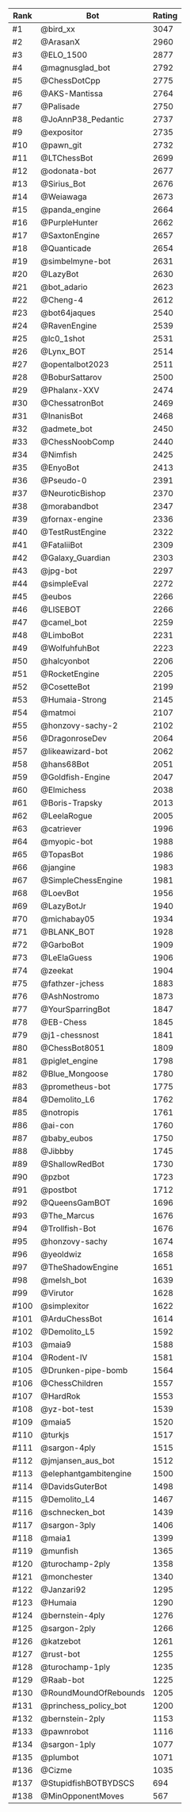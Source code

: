 Rank|Bot|Rating
---|---|---
#1|@bird_xx|3047
#2|@ArasanX|2960
#3|@ELO_1500|2877
#4|@magnusglad_bot|2792
#5|@ChessDotCpp|2775
#6|@AKS-Mantissa|2764
#7|@Palisade|2750
#8|@JoAnnP38_Pedantic|2737
#9|@expositor|2735
#10|@pawn_git|2732
#11|@LTChessBot|2699
#12|@odonata-bot|2677
#13|@Sirius_Bot|2676
#14|@Weiawaga|2673
#15|@panda_engine|2664
#16|@PurpleHunter|2662
#17|@SaxtonEngine|2657
#18|@Quanticade|2654
#19|@simbelmyne-bot|2631
#20|@LazyBot|2630
#21|@bot_adario|2623
#22|@Cheng-4|2612
#23|@bot64jaques|2540
#24|@RavenEngine|2539
#25|@lc0_1shot|2531
#26|@Lynx_BOT|2514
#27|@opentalbot2023|2511
#28|@BoburSattarov|2500
#29|@Phalanx-XXV|2474
#30|@ChessatronBot|2469
#31|@InanisBot|2468
#32|@admete_bot|2450
#33|@ChessNoobComp|2440
#34|@Nimfish|2425
#35|@EnyoBot|2413
#36|@Pseudo-0|2391
#37|@NeuroticBishop|2370
#38|@morabandbot|2347
#39|@fornax-engine|2336
#40|@TestRustEngine|2322
#41|@FataliiBot|2309
#42|@Galaxy_Guardian|2303
#43|@jpg-bot|2297
#44|@simpleEval|2272
#45|@eubos|2266
#46|@LISEBOT|2266
#47|@camel_bot|2259
#48|@LimboBot|2231
#49|@WolfuhfuhBot|2223
#50|@halcyonbot|2206
#51|@RocketEngine|2205
#52|@CosetteBot|2199
#53|@Humaia-Strong|2145
#54|@matmoi|2107
#55|@honzovy-sachy-2|2102
#56|@DragonroseDev|2064
#57|@likeawizard-bot|2062
#58|@hans68Bot|2051
#59|@Goldfish-Engine|2047
#60|@Elmichess|2038
#61|@Boris-Trapsky|2013
#62|@LeelaRogue|2005
#63|@catriever|1996
#64|@myopic-bot|1988
#65|@TopasBot|1986
#66|@jangine|1983
#67|@SimpleChessEngine|1981
#68|@LoevBot|1956
#69|@LazyBotJr|1940
#70|@michabay05|1934
#71|@BLANK_BOT|1928
#72|@GarboBot|1909
#73|@LeElaGuess|1906
#74|@zeekat|1904
#75|@fathzer-jchess|1883
#76|@AshNostromo|1873
#77|@YourSparringBot|1847
#78|@EB-Chess|1845
#79|@j1-chessnost|1841
#80|@ChessBot8051|1809
#81|@piglet_engine|1798
#82|@Blue_Mongoose|1780
#83|@prometheus-bot|1775
#84|@Demolito_L6|1762
#85|@notropis|1761
#86|@ai-con|1760
#87|@baby_eubos|1750
#88|@Jibbby|1745
#89|@ShallowRedBot|1730
#90|@pzbot|1723
#91|@postbot|1712
#92|@QueensGamBOT|1696
#93|@The_Marcus|1676
#94|@Trollfish-Bot|1676
#95|@honzovy-sachy|1674
#96|@yeoldwiz|1658
#97|@TheShadowEngine|1651
#98|@melsh_bot|1639
#99|@Virutor|1628
#100|@simplexitor|1622
#101|@ArduChessBot|1614
#102|@Demolito_L5|1592
#103|@maia9|1588
#104|@Rodent-IV|1581
#105|@Drunken-pipe-bomb|1564
#106|@ChessChildren|1557
#107|@HardRok|1553
#108|@yz-bot-test|1539
#109|@maia5|1520
#110|@turkjs|1517
#111|@sargon-4ply|1515
#112|@jmjansen_aus_bot|1512
#113|@elephantgambitengine|1500
#114|@DavidsGuterBot|1498
#115|@Demolito_L4|1467
#116|@schnecken_bot|1439
#117|@sargon-3ply|1406
#118|@maia1|1399
#119|@munfish|1365
#120|@turochamp-2ply|1358
#121|@monchester|1340
#122|@Janzari92|1295
#123|@Humaia|1290
#124|@bernstein-4ply|1276
#125|@sargon-2ply|1266
#126|@katzebot|1261
#127|@rust-bot|1255
#128|@turochamp-1ply|1235
#129|@Raab-bot|1225
#130|@RoundMoundOfRebounds|1205
#131|@princhess_policy_bot|1200
#132|@bernstein-2ply|1153
#133|@pawnrobot|1116
#134|@sargon-1ply|1077
#135|@plumbot|1071
#136|@Cizme|1035
#137|@StupidfishBOTBYDSCS|694
#138|@MinOpponentMoves|567
